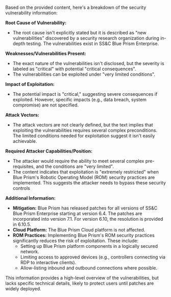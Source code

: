 Based on the provided content, here's a breakdown of the security vulnerability information:

**Root Cause of Vulnerability:**

*   The root cause isn't explicitly stated but it is described as "new vulnerabilities" discovered by a security research organization during in-depth testing. The vulnerabilities exist in SS&C Blue Prism Enterprise.

**Weaknesses/Vulnerabilities Present:**

*   The exact nature of the vulnerabilities isn't disclosed, but the severity is labeled as "critical" with potential "critical consequences".
*   The vulnerabilities can be exploited under "very limited conditions".

**Impact of Exploitation:**

*   The potential impact is "critical," suggesting severe consequences if exploited. However, specific impacts (e.g., data breach, system compromise) are not specified.

**Attack Vectors:**

*   The attack vectors are not clearly defined, but the text implies that exploiting the vulnerabilities requires several complex preconditions. The limited conditions needed for exploitation suggest it isn't easily achievable.

**Required Attacker Capabilities/Position:**

*   The attacker would require the ability to meet several complex pre-requisites, and the conditions are "very limited".
*   The content indicates that exploitation is "extremely restricted" when Blue Prism's Robotic Operating Model (ROM) security practices are implemented. This suggests the attacker needs to bypass these security controls

**Additional Information:**

*   **Mitigation:** Blue Prism has released patches for all versions of SS&C Blue Prism Enterprise starting at version 6.4. The patches are incorporated into version 7.1. For version 6.10, the resolution is provided in 6.10.5.
*   **Cloud Platform:** The Blue Prism Cloud platform is not affected.
*   **ROM Practices:** Implementing Blue Prism's ROM security practices significantly reduces the risk of exploitation. These include:
    *   Setting up Blue Prism platform components in a logically secured network.
    *   Limiting access to approved devices (e.g., controllers connecting via RDP to interactive clients).
    *   Allow-listing inbound and outbound connections where possible.

This information provides a high-level overview of the vulnerabilities, but lacks specific technical details, likely to protect users until patches are widely deployed.